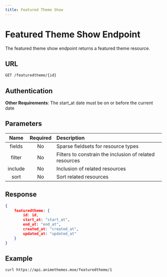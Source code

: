 ```yaml
---
title: Featured Theme Show
---
```


# Featured Theme Show Endpoint

The featured theme show endpoint returns a featured theme resource.

## URL

```sh
GET /featuredtheme/{id}
```

## Authentication

**Other Requirements**: The start_at date must be on or before the current date

## Parameters

| Name    | Required | Description                                             |
| :-----: | :------: | :------------------------------------------------------ |
| fields  | No       | Sparse fieldsets for resource types                     |
| filter  | No       | Filters to constrain the inclusion of related resources |
| include | No       | Inclusion of related resources                          |
| sort    | No       | Sort related resources                                  |

## Response

```json
{
    featuredtheme: {
        id: id,
        start_at: "start_at",
        end_at: "end_at",
        created_at: "created_at",
        updated_at: "updated_at"
    }
}
```

## Example

```bash
curl https://api.animethemes.moe/featuredtheme/1
```
